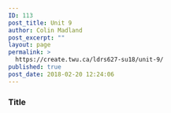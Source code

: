 ```yaml
---
ID: 113
post_title: Unit 9
author: Colin Madland
post_excerpt: ""
layout: page
permalink: >
  https://create.twu.ca/ldrs627-su18/unit-9/
published: true
post_date: 2018-02-20 12:24:06
---
```

### Title